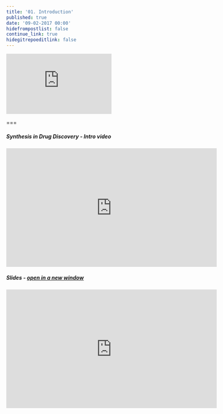 ```yaml
---
title: '01. Introduction'
published: true
date: '09-02-2017 00:00'
hidefrompostlist: false
continue_link: true
hidegitrepoeditlink: false
---
```


<iframe width="280" height="160" src="https://www.youtube.com/embed/37D4YvmCIhQ" frameborder="0" allowfullscreen></iframe>

===

##### Synthesis in Drug Discovery - Intro video  
<iframe width="560" height="315" src="https://www.youtube.com/embed/37D4YvmCIhQ" frameborder="0" allowfullscreen></iframe>

##### Slides - <a href="https://teaching.mcoster.net/DDD/slides/01-intro.html" target="_blank">open in a new window</a>
<iframe width="560" height="315" src="https://teaching.mcoster.net/DDD/slides/01-intro.html" frameborder="0" allowfullscreen></iframe>